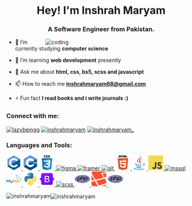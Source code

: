 <h1 align="center">Hey! I'm Inshrah Maryam</h1>
<h3 align="center">A Software Engineer from Pakistan.</h3>
<img align="right" alt="coding" width="400" src="https://media.tenor.com/3bTxZ4HdrysAAAAd/pixels-neon.gif">
<!-- <p align="left"> <img src="https://www.google.com/url?sa=i&url=https%3A%2F%2Fgithub.com%2Fpoojagusain101&psig=AOvVaw2UT_NWkAJFAPkKM_BOZN1b&ust=1722637364616000&source=images&cd=vfe&opi=89978449&ved=0CBAQjRxqFwoTCID1orXq1IcDFQAAAAAdAAAAABAE" alt="inshrahmaryam" /> </p> -->

- 🔭 I’m currently studying **computer science**

- 🌱 I’m learning **web development** presently

- 💬 Ask me about **html, css, bs5, scss and javascript**

- 📫 How to reach me **inshrahmaryam68@gmail.com**

- ⚡ Fun fact **I read books and i write journals :)**

<h3 align="left">Connect with me:</h3>
<p align="left">
<a href="https://twitter.com/lazybeingg" target="blank"><img align="center" src="https://raw.githubusercontent.com/rahuldkjain/github-profile-readme-generator/master/src/images/icons/Social/twitter.svg" alt="lazybeingg" height="30" width="40" /></a>
<a href="https://linkedin.com/in/inshrahmaryam" target="blank"><img align="center" src="https://raw.githubusercontent.com/rahuldkjain/github-profile-readme-generator/master/src/images/icons/Social/linked-in-alt.svg" alt="inshrahmaryam" height="30" width="40" /></a>
<a href="https://instagram.com/inshrahmaryam_" target="blank"><img align="center" src="https://raw.githubusercontent.com/rahuldkjain/github-profile-readme-generator/master/src/images/icons/Social/instagram.svg" alt="inshrahmaryam_" height="30" width="40" /></a>
</p>

<h3 align="left">Languages and Tools:</h3>
<p align="left"> 
  <a href="https://www.cprogramming.com/" target="_blank" rel="noreferrer"> 
    <img src="https://raw.githubusercontent.com/devicons/devicon/master/icons/c/c-original.svg" alt="c" width="40" height="40"/> 
  </a> 
  <a href="https://www.w3schools.com/cpp/" target="_blank" rel="noreferrer"> 
    <img src="https://raw.githubusercontent.com/devicons/devicon/master/icons/cplusplus/cplusplus-original.svg" alt="cplusplus" width="40" height="40"/> 
  </a> 
  <a href="https://www.w3schools.com/css/" target="_blank" rel="noreferrer"> 
    <img src="https://raw.githubusercontent.com/devicons/devicon/master/icons/css3/css3-original-wordmark.svg" alt="css3" width="40" height="40"/> 
  </a> 
  <a href="https://www.figma.com/" target="_blank" rel="noreferrer"> 
    <img src="https://www.vectorlogo.zone/logos/figma/figma-icon.svg" alt="figma" width="40" height="40"/> 
  </a> 
  <a href="https://www.framer.com/" target="_blank" rel="noreferrer"> 
    <img src="https://www.vectorlogo.zone/logos/framer/framer-icon.svg" alt="framer" width="40" height="40"/> 
  </a> 
  <a href="https://git-scm.com/" target="_blank" rel="noreferrer"> 
    <img src="https://www.vectorlogo.zone/logos/git-scm/git-scm-icon.svg" alt="git" width="40" height="40"/> 
  </a> 
  <a href="https://www.w3.org/html/" target="_blank" rel="noreferrer"> 
    <img src="https://raw.githubusercontent.com/devicons/devicon/master/icons/html5/html5-original-wordmark.svg" alt="html5" width="40" height="40"/> 
  </a> 
  <a href="https://www.java.com" target="_blank" rel="noreferrer"> 
    <img src="https://raw.githubusercontent.com/devicons/devicon/master/icons/java/java-original.svg" alt="java" width="40" height="40"/> 
  </a> 
  <a href="https://developer.mozilla.org/en-US/docs/Web/JavaScript" target="_blank" rel="noreferrer"> 
    <img src="https://raw.githubusercontent.com/devicons/devicon/master/icons/javascript/javascript-original.svg" alt="javascript" width="40" height="40"/> 
  </a> 
  <a href="https://www.microsoft.com/en-us/sql-server" target="_blank" rel="noreferrer"> 
    <img src="https://www.svgrepo.com/show/303229/microsoft-sql-server-logo.svg" alt="mssql" width="40" height="40"/> 
  </a> 
  <a href="https://www.mysql.com/" target="_blank" rel="noreferrer"> 
    <img src="https://raw.githubusercontent.com/devicons/devicon/master/icons/mysql/mysql-original-wordmark.svg" alt="mysql" width="40" height="40"/> 
  </a> 
  <a href="https://www.python.org" target="_blank" rel="noreferrer"> 
    <img src="https://raw.githubusercontent.com/devicons/devicon/master/icons/python/python-original.svg" alt="python" width="40" height="40"/> 
  </a>
 <a href="https://getbootstrap.com/" target="_blank" rel="noreferrer"> 
    <img src="https://raw.githubusercontent.com/devicons/devicon/master/icons/bootstrap/bootstrap-original.svg" alt="bootstrap" width="40" height="40"/>
  </a>
  <a href="https://sass-lang.com/" target="_blank" rel="noreferrer"> 
    <img src="https://cdn.jsdelivr.net/gh/devicons/devicon/icons/sass/sass-original.svg" alt="scss" width="40" height="40"/>
  </a> 
  <a href="https://www.php.net/" target="_blank" rel="noreferrer"> 
  <img src="https://raw.githubusercontent.com/devicons/devicon/master/icons/php/php-original.svg" alt="php" width="40" height="40"/> 
</a> 
<a href="https://laravel.com/" target="_blank" rel="noreferrer"> 
  <img src="https://raw.githubusercontent.com/devicons/devicon/master/icons/laravel/laravel-plain.svg" alt="laravel" width="40" height="40"/> 
</a> 
<a href="https://www.php.net/manual/en/book.blade.php" target="_blank" rel="noreferrer"> 
  <img src="https://raw.githubusercontent.com/devicons/devicon/master/icons/php/php-original.svg" alt="blade" width="40" height="40"/> 
</a>

</p>


<p><img align="left" src="https://github-readme-stats.vercel.app/api/top-langs?username=inshrahmaryam&show_icons=true&locale=en&layout=compact" alt="inshrahmaryam" /></p>

<p><img align="center" src="https://github-readme-streak-stats.herokuapp.com/?user=inshrahmaryam&" alt="inshrahmaryam" /></p>
